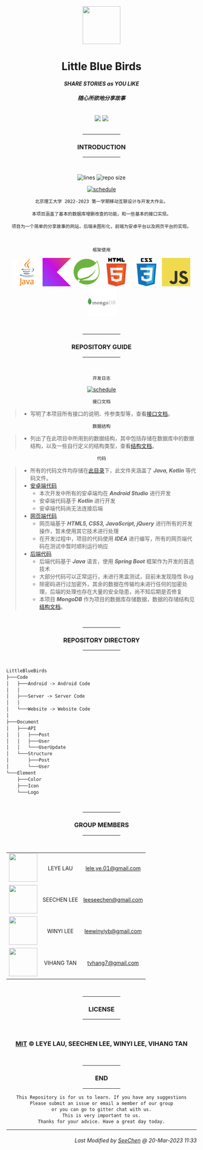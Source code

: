 <div align="center">
<img src = "https://raw.githubusercontent.com/Mobile-Internet-BIT-20/TermProject/main/Element/Logo/loading.png" width = "100px" height = "100px"/>

# **Little Blue Birds**

#### ***SHARE STORIES as YOU LIKE***
#### ***随心所欲地分享故事***

<br/>
<a href="https://github.com/Mobile-Internet-BIT-20/Little-Blue-Birds-MobileInternet/blob/main/LICENSE">
<img src="https://img.shields.io/github/license/Mobile-Internet-BIT-20/Little-Blue-Birds-MobileInternet?color=1AA260&label=LICENSE"/></a>
<a href="https://gitter.im/Mobile-Internet-BIT-20/TermProject" target="_blank"><img src = "https://img.shields.io/badge/CHAT-GITTER-FF5CF7?style=flat&logo=gitter"/></a><br/><br/>


<hr width="20%"/>

### **INTRODUCTION**
<hr width="20%"/><br/>

![lines](https://img.shields.io/tokei/lines/github/Mobile-Internet-BIT-20/Little-Blue-Birds-MobileInternet?style=flat&label=Lines&color=gray)
![repo size](https://img.shields.io/github/repo-size/Mobile-Internet-BIT-20/Little-Blue-Birds-MobileInternet?style=flat&label=Size&color=gray)

[![schedule](https://img.shields.io/badge/-Project_Schedule-5D5D5D?style=flat&logo=googlecalendar)](https://github.com/Mobile-Internet-BIT-20/Little-Blue-Birds-MobileInternet/blob/main/Schedule.md)

```
北京理工大学 2022-2023 第一学期移动互联设计与开发大作业。

本项目涵盖了基本的数据库增删改查的功能，和一些基本的接口实现。

项目为一个简单的分享故事的网站，后端未图形化，前端为安卓平台以及网页平台的实现。
```

<br/>

`框架使用`

<kbd><img src="https://raw.githubusercontent.com/github/explore/5b3600551e122a3277c2c5368af2ad5725ffa9a1/topics/java/java.png" width="75" height="75"/></kbd>
<kbd><img src="https://raw.githubusercontent.com/github/explore/4479d2a2c854198cb00160f8593519c14dc3b905/topics/kotlin/kotlin.png" width="75" height="75"/></kbd>
<kbd><img src="https://raw.githubusercontent.com/github/explore/80688e429a7d4ef2fca1e82350fe8e3517d3494d/topics/spring-boot/spring-boot.png" width="75" height="75"/></kbd>
<kbd><img src="https://raw.githubusercontent.com/github/explore/80688e429a7d4ef2fca1e82350fe8e3517d3494d/topics/html/html.png" width="75" height="75"/></kbd>
<kbd><img src="https://raw.githubusercontent.com/github/explore/80688e429a7d4ef2fca1e82350fe8e3517d3494d/topics/css/css.png" width="75" height="75"/></kbd>
<kbd><img src="https://raw.githubusercontent.com/github/explore/80688e429a7d4ef2fca1e82350fe8e3517d3494d/topics/javascript/javascript.png" width="75" height="75"/></kbd>
<kbd><img src="https://raw.githubusercontent.com/github/explore/80688e429a7d4ef2fca1e82350fe8e3517d3494d/topics/mongodb/mongodb.png" width="75" height="75"/></kbd>

<br/>
<hr width="20%"/>

### **REPOSITORY GUIDE**
<hr width="20%"/><br/>

`开发日志`

[![schedule](https://img.shields.io/badge/-Project_Schedule-5D5D5D?style=flat&logo=googlecalendar)](https://github.com/Mobile-Internet-BIT-20/Little-Blue-Birds-MobileInternet/blob/main/Schedule.md)

`接口文档`

<div align="left">

> - 写明了本项目所有接口的说明、传参类型等，查看[接口文档](https://github.com/Mobile-Internet-BIT-20/Little-Blue-Birds-MobileInternet/tree/main/Document/API)。

</div>

`数据结构`

<div align="left">

> - 列出了在此项目中所用到的数据结构，其中包括存储在数据库中的数据结构，以及一些自行定义的结构类型，查看[结构文档](https://github.com/Mobile-Internet-BIT-20/Little-Blue-Birds-MobileInternet/tree/main/Document/Structure)。

</div>

`代码`

<div align="left">

> - 所有的代码文件均存储在[此目录](https://github.com/Mobile-Internet-BIT-20/Little-Blue-Birds-MobileInternet/tree/main/Code)下，此文件夹涵盖了 ***Java, Kotlin*** 等代码文件。
> - [安卓端代码](https://github.com/Mobile-Internet-BIT-20/Little-Blue-Birds-MobileInternet/tree/main/Code/Android)
>   - 本次开发中所有的安卓端均在 ***Android Studio*** 进行开发
>   - 安卓端代码基于 ***Kotlin*** 进行开发
>   - 安卓端代码尚无法连接后端
> - [网页端代码](https://github.com/Mobile-Internet-BIT-20/Little-Blue-Birds-MobileInternet/tree/main/Code/Website)
>   - 网页端基于 ***HTML5, CSS3, JavaScript, jQuery*** 进行所有的开发操作，暂未使用其它技术进行处理
>   - 在开发过程中，项目的代码使用 ***IDEA*** 进行编写，所有的网页端代码在测试中暂时顺利运行响应
> - [后端代码](https://github.com/Mobile-Internet-BIT-20/Little-Blue-Birds-MobileInternet/tree/main/Code/Server)
>   - 后端代码基于 ***Java*** 语言，使用 ***Spring Boot*** 框架作为开发的首选技术
>   - 大部分代码可以正常运行，未进行黑盒测试，目前未发现隐性 Bug
>   - 除密码进行过加密外，其余的数据在传输均未进行任何的加密处理，后端的处理也存在大量的安全隐患，尚不知后期是否修复
>   - 本项目 ***MongoDB*** 作为项目的数据库存储数据，数据的存储结构见[结构文档](https://github.com/Mobile-Internet-BIT-20/Little-Blue-Birds-MobileInternet/tree/main/Document/Structure)。

</div>

<br/>
<hr width="20%"/>

### **REPOSITORY DIRECTORY**
<hr width="20%"/><br/>

<div align = "left">

``` txt
LittleBlueBirds
├───Code
│   ├───Android -> Android Code
│   │   
│   ├───Server -> Server Code
│   │
│   └───Website -> Website Code
│
├───Document
│   ├───API
│   │   ├───Post
│   │   ├───User
│   │   └───UserUpdate
│   └───Structure
│       ├───Post
│       └───User
└───Element
    ├───Color
    ├───Icon
    └───Logo
```
</div>

<br/>
<hr width="20%"/>

### **GROUP MEMBERS**
<hr width="20%"/><br/>

<table>
    <tr align = "center">
        <td><a href="https://github.com/Leosta0807"><kbd><img src="https://avatars.githubusercontent.com/u/93914414?v=4" width="75" height="75"/></kbd></a></td>
        <td>LEYE LAU</td>
        <td><a href="mailto:lele.ye.01@gmail.com">lele.ye.01@gmail.com</a></td>
    </tr>
    <tr align = "center">
        <td><a href="https://github.com/SeeChen/"><kbd><img src="https://avatars.githubusercontent.com/u/39422761?v=4" width="75" height="75"/></kbd></a></td>
        <td>SEECHEN LEE</td>
        <td><a href="mailto:leeseechen@gmail.com">leeseechen@gmail.com</a></td>
    </tr>
    <tr align = "center">
        <td><a href="https://github.com/CloudWY45/"><kbd><img src="https://avatars.githubusercontent.com/u/95856719?v=4" width="75" height="75"/></kbd></a></td>
        <td>WINYI LEE</td>
        <td><a href="mailto:leewinyiyb@gmail.com">leewinyiyb@gmail.com</a></td>
    </tr>
    <tr align = "center">
        <td><a href="https://github.com/tanvihang"><kbd><img src="https://avatars.githubusercontent.com/u/59675739?v=4" width="75" height="75"/></kbd></a></td>
        <td>VIHANG TAN</td>
        <td><a href="mailto:tvhang7@gmail.com">tvhang7@gmail.com</a></td>
    </tr>
</table>

<br/>

<hr width="20%"/>

### **LICENSE**
<hr width="20%"/><br/>

### [MIT](https://github.com/Mobile-Internet-BIT-20/Little-Blue-Birds-MobileInternet/blob/main/LICENSE) &copy; LEYE LAU, SEECHEN LEE, WINYI LEE, VIHANG TAN

<br/>
<hr width="20%"/>

### **END**
<hr width="20%"/>

```
This Repository is for us to learn. If you have any suggestions
Please submit an issue or email a member of our group
or you can go to gitter chat with us.
This is very important to us.
Thanks for your advice. Have a great day today.
```

</div>

---
<div align="right">

###### *Last Modified by [SeeChen](https://github.com/SeeChen/) @ 20-Mar-2023 11:33*
</div>